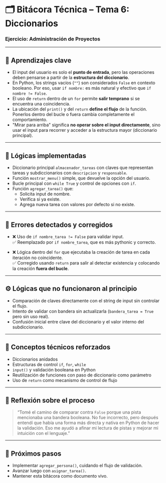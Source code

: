 
# 🗂 Bitácora Técnica – Tema 6: Diccionarios  
### Ejercicio: Administración de Proyectos

---

## 🧠 Aprendizajes clave

- El input del usuario es solo el **punto de entrada**, pero las operaciones deben pensarse a partir de la **estructura del diccionario**.
- En Python, los strings vacíos (`""`) son considerados `False` en contexto booleano. Por eso, usar `if nombre:` es más natural y efectivo que `if nombre != False`.
- El uso de `return` dentro de un `for` permite **salir temprano** si se encuentra una coincidencia.
- La ubicación del `print()` y del `return` **define el flujo** de la función. Ponerlos dentro del bucle o fuera cambia completamente el comportamiento.
- "Mirar para arriba" significa **no operar sobre el input directamente**, sino usar el input para recorrer y acceder a la estructura mayor (diccionario principal).

---

## 🧩 Lógicas implementadas

- Diccionario principal `almacenador_tareas` con claves que representan tareas y subdiccionarios con `descripcion` y `responsable`.
- Función `mostrar_menu()` simple, que devuelve la opción del usuario.
- Bucle principal con `while True` y control de opciones con `if`.
- Función `agregar_tarea()` que:
  - Solicita input de nombre.
  - Verifica si ya existe.
  - Agrega nueva tarea con valores por defecto si no existe.

---

## 🧪 Errores detectados y corregidos

- ❌ Uso de `if nombre_tarea != False` para validar input.  
  ✅ Reemplazado por `if nombre_tarea`, que es más pythonic y correcto.

- ❌ Lógica dentro del `for` que ejecutaba la creación de tarea en cada iteración no coincidente.  
  ✅ Corregido usando `return` para salir al detectar existencia y colocando la creación **fuera del bucle**.

---

## ⚙️ Lógicas que no funcionaron al principio

- Comparación de claves directamente con el string de input sin controlar el flujo.
- Intento de validar con bandera sin actualizarla (`bandera_tarea = True` pero sin uso real).
- Confusión inicial entre clave del diccionario y el valor interno del subdiccionario.

---

## 📘 Conceptos técnicos reforzados

- Diccionarios anidados
- Estructuras de control `if`, `for`, `while`
- `input()` y validación booleana en Python
- Reutilización de funciones con paso de diccionario como parámetro
- Uso de `return` como mecanismo de control de flujo

---

## 🔁 Reflexión sobre el proceso

> “Tomé el camino de comparar contra `False` porque una pista mencionaba una bandera booleana. No fue incorrecto, pero después entendí que había una forma más directa y nativa en Python de hacer la validación. Eso me ayudó a afinar mi lectura de pistas y mejorar mi intuición con el lenguaje.”

---

## 🔄 Próximos pasos

- Implementar `agregar_persona()`, cuidando el flujo de validación.
- Avanzar luego con `asignar_tarea()`.
- Mantener esta bitácora como documento vivo.

